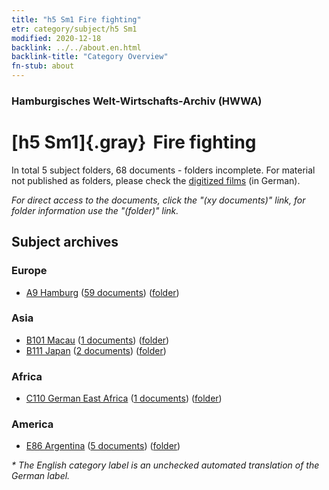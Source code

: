 ```yaml
---
title: "h5 Sm1 Fire fighting"
etr: category/subject/h5 Sm1
modified: 2020-12-18
backlink: ../../about.en.html
backlink-title: "Category Overview"
fn-stub: about
---
```


### Hamburgisches Welt-Wirtschafts-Archiv (HWWA)
# [h5 Sm1]{.gray}&#8201; Fire fighting&#160; 





In total 5 subject folders, 68 documents - folders incomplete.
For material not published as folders, please check the [digitized films](/film/h1_sh) (in German).

_For direct access to the documents, click the "(xy documents)" link, for folder information use the "(folder)" link._

## Subject archives



### Europe

- [A9 Hamburg](../../../geo/about.en.html#A9) (<a href="https://dfg-viewer.de/show/?tx_dlf[id]=https://pm20.zbw.eu/mets/sh/1409xx/140905/1446xx/144674/public.mets.en.xml" target="_blank">59 documents</a>) ([folder](http://purl.org/pressemappe20/folder/sh/140905,144674))

### Asia

- [B101 Macau](../../../geo/about.en.html#B101) (<a href="https://dfg-viewer.de/show/?tx_dlf[id]=https://pm20.zbw.eu/mets/sh/1412xx/141267/1446xx/144674/public.mets.en.xml" target="_blank">1 documents</a>) ([folder](http://purl.org/pressemappe20/folder/sh/141267,144674))
- [B111 Japan](../../../geo/about.en.html#B111) (<a href="https://dfg-viewer.de/show/?tx_dlf[id]=https://pm20.zbw.eu/mets/sh/1412xx/141272/1446xx/144674/public.mets.en.xml" target="_blank">2 documents</a>) ([folder](http://purl.org/pressemappe20/folder/sh/141272,144674))

### Africa

- [C110 German East Africa](../../../geo/about.en.html#C110) (<a href="https://dfg-viewer.de/show/?tx_dlf[id]=https://pm20.zbw.eu/mets/sh/1414xx/141471/1446xx/144674/public.mets.en.xml" target="_blank">1 documents</a>) ([folder](http://purl.org/pressemappe20/folder/sh/141471,144674))

### America

- [E86 Argentina](../../../geo/about.en.html#E86) (<a href="https://dfg-viewer.de/show/?tx_dlf[id]=https://pm20.zbw.eu/mets/sh/1416xx/141692/1446xx/144674/public.mets.en.xml" target="_blank">5 documents</a>) ([folder](http://purl.org/pressemappe20/folder/sh/141692,144674))


_* The English category label is an unchecked automated translation of the German label._

